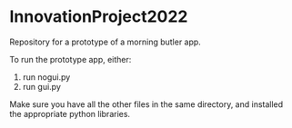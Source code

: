 # InnovationProject2022
Repository for a prototype of a morning butler app.

To run the prototype app, either:
1. run nogui.py
2. run gui.py

Make sure you have all the other files in the same directory, and installed the appropriate
python libraries.
